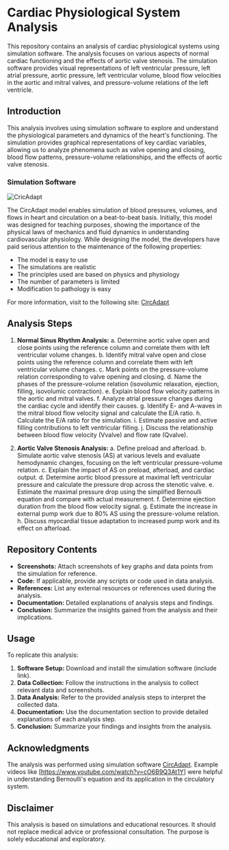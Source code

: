 # Cardiac Physiological System Analysis

This repository contains an analysis of cardiac physiological systems using simulation software. The analysis focuses on various aspects of normal cardiac functioning and the effects of aortic valve stenosis. The simulation software provides visual representations of left ventricular pressure, left atrial pressure, aortic pressure, left ventricular volume, blood flow velocities in the aortic and mitral valves, and pressure-volume relations of the left ventricle.

## Introduction

This analysis involves using simulation software to explore and understand the physiological parameters and dynamics of the heart's functioning. The simulation provides graphical representations of key cardiac variables, allowing us to analyze phenomena such as valve opening and closing, blood flow patterns, pressure-volume relationships, and the effects of aortic valve stenosis.

### Simulation Software
![CricAdapt](https://github.com/D-Vinod/Biomedical_modelling/assets/92619641/1eff5b5d-2431-4b95-af2c-79072cca6a43)

The CircAdapt model enables simulation of blood pressures, volumes, and flows in heart and circulation on a beat-to-beat basis. Initially, this model was designed for teaching purposes, showing the importance of the physical laws of mechanics and fluid dynamics in understanding cardiovascular physiology. While designing the model, the developers have paid serious attention to the maintenance of the following properties:
- The model is easy to use
- The simulations are realistic
- The principles used are based on physics and physiology
- The number of parameters is limited
- Modification to pathology is easy

For more information, visit to the following site:
[CircAdapt](https://www.circadapt.org/)

## Analysis Steps

1. **Normal Sinus Rhythm Analysis:**
   a. Determine aortic valve open and close points using the reference column and correlate them with left ventricular volume changes.
   b. Identify mitral valve open and close points using the reference column and correlate them with left ventricular volume changes.
   c. Mark points on the pressure-volume relation corresponding to valve opening and closing.
   d. Name the phases of the pressure-volume relation (isovolumic relaxation, ejection, filling, isovolumic contraction).
   e. Explain blood flow velocity patterns in the aortic and mitral valves.
   f. Analyze atrial pressure changes during the cardiac cycle and identify their causes.
   g. Identify E- and A-waves in the mitral blood flow velocity signal and calculate the E/A ratio.
   h. Calculate the E/A ratio for the simulation.
   i. Estimate passive and active filling contributions to left ventricular filling.
   j. Discuss the relationship between blood flow velocity (Vvalve) and flow rate (Qvalve).

2. **Aortic Valve Stenosis Analysis:**
   a. Define preload and afterload.
   b. Simulate aortic valve stenosis (AS) at various levels and evaluate hemodynamic changes, focusing on the left ventricular pressure-volume relation.
   c. Explain the impact of AS on preload, afterload, and cardiac output.
   d. Determine aortic blood pressure at maximal left ventricular pressure and calculate the pressure drop across the stenotic valve.
   e. Estimate the maximal pressure drop using the simplified Bernoulli equation and compare with actual measurement.
   f. Determine ejection duration from the blood flow velocity signal.
   g. Estimate the increase in external pump work due to 80% AS using the pressure-volume relation.
   h. Discuss myocardial tissue adaptation to increased pump work and its effect on afterload.

## Repository Contents

- **Screenshots:** Attach screenshots of key graphs and data points from the simulation for reference.
- **Code:** If applicable, provide any scripts or code used in data analysis.
- **References:** List any external resources or references used during the analysis.
- **Documentation:** Detailed explanations of analysis steps and findings.
- **Conclusion:** Summarize the insights gained from the analysis and their implications.

## Usage

To replicate this analysis:

1. **Software Setup:** Download and install the simulation software (include link).
2. **Data Collection:** Follow the instructions in the analysis to collect relevant data and screenshots.
3. **Data Analysis:** Refer to the provided analysis steps to interpret the collected data.
4. **Documentation:** Use the documentation section to provide detailed explanations of each analysis step.
5. **Conclusion:** Summarize your findings and insights from the analysis.

## Acknowledgments

The analysis was performed using simulation software [CircAdapt](https://www.circadapt.org/).
Example videos like [https://www.youtube.com/watch?v=cO6B9Q3At1Y] were helpful in understanding Bernoulli's equation and its application in the circulatory system.

## Disclaimer

This analysis is based on simulations and educational resources. It should not replace medical advice or professional consultation. The purpose is solely educational and exploratory.

